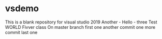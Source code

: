 # vsdemo
This is a blank repository for visual studio 2019
Another - Hello - three
Test
WORLD
Fivver class
On master branch
first one
another commit
one more commit
last one
